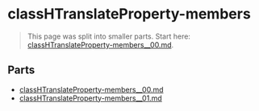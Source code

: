 # classHTranslateProperty-members

> This page was split into smaller parts. Start here: [classHTranslateProperty-members__00.md](classHTranslateProperty-members__00.md).

## Parts

- [classHTranslateProperty-members__00.md](classHTranslateProperty-members__00.md)
- [classHTranslateProperty-members__01.md](classHTranslateProperty-members__01.md)
